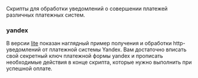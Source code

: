 Скрипты для обработки уведомлений о совершении платежей различных платежных систем.

### yandex
В версии [lite](https://github.com/helgaborjomi/pay-gateways/blob/master/yandex/result_lite.php) показан наглядный пример получения и обработки http-уведомлений от платежной системы Yandex.
Вам достаточно вписать свой секретный ключ платежной формы yandex и прописать необходимые действия в конце скрипта, которые нужно выполнить при успешной оплате.